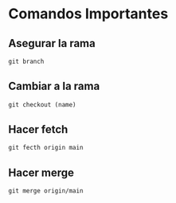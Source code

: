 # Comandos Importantes

## Asegurar la rama

```txt
git branch
```

## Cambiar a la rama

```txt
git checkout (name)
```

## Hacer fetch

```txt
git fecth origin main
```

## Hacer merge 

```txt
git merge origin/main
```